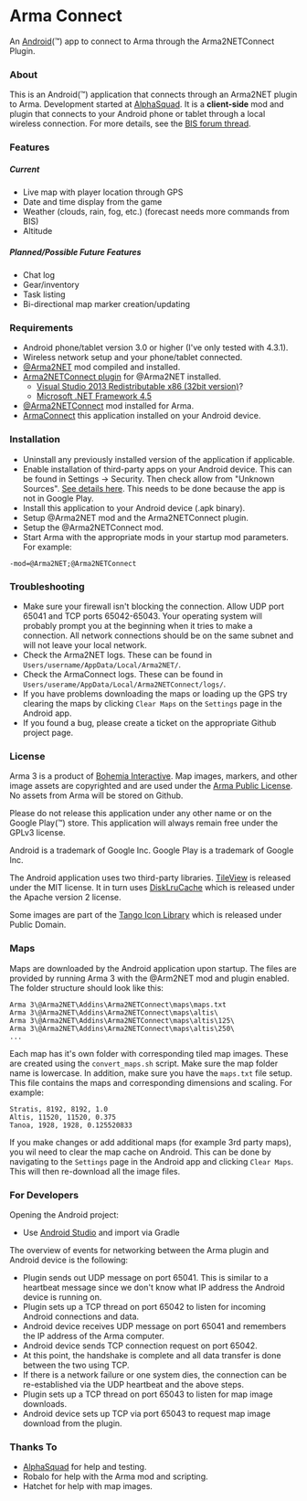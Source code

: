 Arma Connect
===========

An [Android](http://www.android.com/)(&trade;) app to connect to Arma through the Arma2NETConnect Plugin.


### About

This is an Android(&trade;) application that connects through an Arma2NET plugin to Arma.  Development started at [AlphaSquad](http://alphasquad.net/forum/viewtopic.php?f=71&t=3622).  It is a **client-side** mod and plugin
that connects to your Android phone or tablet through a local wireless connection.  For more details,
see the [BIS forum thread](http://forums.bistudio.com/showthread.php?183223).

### Features

##### Current
* Live map with player location through GPS
* Date and time display from the game
* Weather (clouds, rain, fog, etc.) (forecast needs more commands from BIS)
* Altitude

##### Planned/Possible Future Features
* Chat log
* Gear/inventory
* Task listing
* Bi-directional map marker creation/updating

### Requirements

* Android phone/tablet version 3.0 or higher (I've only tested with 4.3.1).
* Wireless network setup and your phone/tablet connected.
* [@Arma2NET](https://github.com/ScottNZ/Arma2NET) mod compiled and installed.
* [Arma2NETConnect plugin](https://github.com/firefly2442/Arma2NETConnectPlugin) for @Arma2NET installed.
  * [Visual Studio 2013 Redistributable x86 (32bit version)](http://www.microsoft.com/en-us/download/details.aspx?id=40784)?
  * [Microsoft .NET Framework 4.5](http://www.microsoft.com/en-us/download/details.aspx?id=30653)
* [@Arma2NETConnect](https://github.com/firefly2442/ArmaConnect-mod) mod installed for Arma.
* [ArmaConnect](https://github.com/firefly2442/ArmaConnect) this application installed on your Android device.

### Installation

* Uninstall any previously installed version of the application if applicable.
* Enable installation of third-party apps on your Android device.  This can be found in Settings -> Security.  Then check allow from "Unknown Sources".  [See details here](https://developer.android.com/distribute/tools/open-distribution.html).  This needs to be done because the app is not in Google Play.
* Install this application to your Android device (.apk binary).
* Setup @Arma2NET mod and the Arma2NETConnect plugin.
* Setup the @Arma2NETConnect mod.
* Start Arma with the appropriate mods in your startup mod parameters.  For example:
````
-mod=@Arma2NET;@Arma2NETConnect
````

### Troubleshooting

* Make sure your firewall isn't blocking the connection.  Allow UDP port 65041 and TCP ports 65042-65043. Your operating system will probably prompt you at the beginning when it
tries to make a connection. All network connections should be on the same subnet and will not leave your local network.
* Check the Arma2NET logs.  These can be found in `Users/username/AppData/Local/Arma2NET/`.
* Check the ArmaConnect logs.  These can be found in `Users/userame/AppData/Local/Arma2NETConnect/logs/`.
* If you have problems downloading the maps or loading up the GPS try clearing
the maps by clicking `Clear Maps` on the `Settings` page in the Android app.
* If you found a bug, please create a ticket on the appropriate Github project page.

### License

Arma 3 is a product of [Bohemia Interactive](http://www.bistudio.com).  Map images, markers, and other image assets are copyrighted and are used under the [Arma Public License](http://www.bistudio.com/community/licenses/arma-public-license).  No assets from Arma will be stored on Github.

Please do not release this application under any other name or on the Google Play(&trade;) store.  This application will always remain free under the GPLv3 license.

Android is a trademark of Google Inc.  Google Play is a trademark of Google Inc.

The Android application uses two third-party libraries.  [TileView](https://github.com/moagrius/TileView) is released under the MIT license.  It in turn uses [DiskLruCache](https://github.com/JakeWharton/DiskLruCache) which is released under the Apache version 2 license.

Some images are part of the [Tango Icon Library](http://tango.freedesktop.org/Tango_Icon_Library) which is released under Public Domain.

### Maps

Maps are downloaded by the Android application upon startup.  The files are provided
by running Arma 3 with the @Arm2NET mod and plugin enabled.  The folder structure should
look like this:

```
Arma 3\@Arma2NET\Addins\Arma2NETConnect\maps\maps.txt
Arma 3\@Arma2NET\Addins\Arma2NETConnect\maps\altis\
Arma 3\@Arma2NET\Addins\Arma2NETConnect\maps\altis\125\
Arma 3\@Arma2NET\Addins\Arma2NETConnect\maps\altis\250\
...
```

Each map has it's own folder with corresponding tiled map images.  These are created
using the `convert_maps.sh` script.  Make sure the map folder name is lowercase.
In addition, make sure you have the `maps.txt` file setup.
This file contains the maps and corresponding dimensions and scaling.  For example:

```
Stratis, 8192, 8192, 1.0
Altis, 11520, 11520, 0.375
Tanoa, 1928, 1928, 0.125520833
```

If you make changes or add additional maps (for example 3rd party maps), you wil need
to clear the map cache on Android.  This can be done by navigating to the `Settings`
page in the Android app and clicking `Clear Maps`.  This will then re-download
all the image files.

### For Developers

Opening the Android project:

* Use [Android Studio](https://developer.android.com/studio/index.html) and import via Gradle

The overview of events for networking between the Arma plugin and Android device is the following:


* Plugin sends out UDP message on port 65041. This is similar to a heartbeat message since we don't know what IP address the Android device is running on.
* Plugin sets up a TCP thread on port 65042 to listen for incoming Android connections and data.
* Android device receives UDP message on port 65041 and remembers the IP address of the Arma computer.
* Android device sends TCP connection request on port 65042.
* At this point, the handshake is complete and all data transfer is done between the two using TCP.
* If there is a network failure or one system dies, the connection can be re-established via the UDP heartbeat and the above steps.
* Plugin sets up a TCP thread on port 65043 to listen for map image downloads.
* Android device sets up TCP via port 65043 to request map image download from the plugin.


### Thanks To

* [AlphaSquad](http://alphasquad.net) for help and testing.
* Robalo for help with the Arma mod and scripting.
* Hatchet for help with map images.
